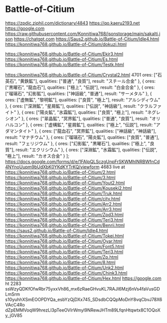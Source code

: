 # Battle-of-Citium
https://zpdic.ziphil.com/dictionary/4843
https://qo.kaeru2193.net
https://google.com
https://raw.githubusercontent.com/Konnitiwa768/jsonstorage/main/sakalti.json
https://chatgpt.com
https://Saus2.github.io/Battle-of-Citium/Idle4.html
https://konnitiwa768.github.io/Battle-of-Citium/dokuzi.html

https://konnitiwa768.github.io/Battle-of-Citium/Ekir3.html
https://konnitiwa768.github.io/Battle-of-Citium/Es.html
https://konnitiwa768.github.io/Battle-of-Citium/Testk.html

https://konnitiwa768.github.io/Battle-of-Citium/Crystal2.html
4701
ores: ["石英石", "黄鉄鉱"], qualities: ["普通", "良質"], result: "スチール合金" },
  { ores: ["黒曜石", "龍血石"], qualities: ["極上", "伝説"], result: "白金合金" },
  { ores: ["瑠璃石", "幻影鉱"], qualities: ["神話級", "普通"], result: "サーメタル" },
  { ores: ["虚無鉱", "黎明鉱"], qualities: ["良質", "極上"], result: "アルシディウム" },
  { ores: ["深淵鉱", "星屑鉱"], qualities: ["伝説", "神話級"], result: "クラルファイト" },
  { ores: ["陽炎鉱", "氷霜鉱"], qualities: ["良質", "極上"], result: "ネグレシオン" },
  { ores: ["翠晶鉱", "冥界鉱"], qualities: ["普通", "良質"], result: "オリハルコン" },
  { ores: ["虚構鉱", "星屑鉱"], qualities: ["極上", "伝説"], result: "アダマンタイト" },
  { ores: ["龍血石", "冥界鉱"], qualities: ["神話級", "神話級"], result: "マナチウム" },
  { ores: ["瑠璃石", "陽炎鉱"], qualities: ["良質", "普通"], result: "フェリジウム" },
  { ores: ["幻影鉱", "黒曜石"], qualities: ["極上", "良質"], result: "エクリシウム" },
  { ores: ["深淵鉱", "氷霜鉱"], qualities: ["伝説", "極上"], result: "カオス合金" }
];
https://docs.google.com/forms/d/e/1FAIpQLSczgUnpFrSKWMhINRBWfnCd4NYnoUupm9bUdXbK0YKdKYTrKQ/viewform
4683
live at https://konnitiwa768.github.io/Battle-of-Citium/2.html
https://konnitiwa768.github.io/Battle-of-Citium/3.html
https://konnitiwa768.github.io/Battle-of-Citium/Yout2.html
https://konnitiwa768.github.io/Battle-of-Citium/Kouseki2.html
https://konnitiwa768.github.io/Battle-of-Citium/Truk.html
https://konnitiwa768.github.io/Battle-of-Citium/city.html
https://konnitiwa768.github.io/Battle-of-Citium/Arr2.html
https://konnitiwa768.github.io/Battle-of-Citium/Arr3.html
https://konnitiwa768.github.io/Battle-of-Citium/Zpd3.html
https://konnitiwa768.github.io/Battle-of-Citium/Teri3.html
https://konnitiwa768.github.io/Battle-of-Citium/Benrii.html
https://saus2.github.io/Battle-of-Citium/Idle4.html
https://konnitiwa768.github.io/Battle-of-Citium/Tokei.html
https://konnitiwa768.github.io/Battle-of-Citium/Oyar.html
https://konnitiwa768.github.io/Battle-of-Citium/Font5.html
https://konnitiwa768.github.io/Battle-of-Citium/Teri3.html
https://konnitiwa768.github.io/Battle-of-Citium/Zp.html
https://konnitiwa768.github.io/Battle-of-Citium/8.html
https://konnitiwa768.github.io/Battle-of-Citium/Unk2.html
https://konnitiwa768.github.io/Battle-of-Citium/Chink3.html
https://konnitiwa768.github.io/Battle-of-Citium/Hex.html
https://google.com
ht
2283
ssWzyQDKfOfwRbr75yxxVh86_mx6zRaeGHvuKL7RAJI6Mzj6nVs4faVusGDLmSrm
s10yuhhXSmEOOPDYQa_esbYzQjDXx745_SDsdbCQQpMoDnY8vqCbvJ78X6VAcC4Ro
dZpEMMVoqW9hrezLI3pTeeOVIrWmyl9NRewJHTm89LfqnHtqwtx8C1OQoXy_jGV85
